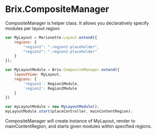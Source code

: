 # Brix.CompositeManager

CompositeManager is helper class. It allows you declaratively specify modules per layout region:

```js
var MyLayout = Marionette.Layout.extend({
    regions: {
        "region1": ".region1-placeholder",
        "region2": ".region2-placeholder"
    }
});

var MyLayoutModule = Brix.CompositeManager.extend({
    layoutView: MyLayout,
    regions: {
        'region1': Region1Module,
        'region2': Region2Module
    }
})

var myLayoutModule = new MyLayoutModule();
myLayoutModule.start(placeController, mainContentRegion);
```

CompositeManager will create instance of MyLayout, render to mainContentRegion, and starts given modules within specified regions.